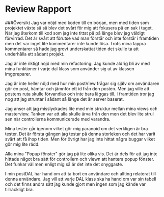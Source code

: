 # Review Rapport

###Översikt
Jag var nöjd med koden till en början, men med tiden som projektet växte så så blev det svårt för mig att fokusera på en sak i taget. När jag återkom till kod som jag inte tittat på på länge blev jag väldigt förvirrad. Det är svårt att förutse vad man förstår och inte förstår i framtiden men det var inget lite kommentarer inte kunde lösa.
Trots mina tappra kommentarer så hade jag grovt underskattat tiden det skulle ta att underhålla ett sådant projekt.

Jag är inte riktigt nöjd med min refactoring. Jag kunde aldrig bli av med mina funktioner i varje dal klass som använder sig ut av klassen imgpreparer.

Jag är inte heller nöjd med hur min postView frågar sig själv om användaren gör en post,  hämtar och jämnför ett id från den posten. Men jag ville att postens ruta skulle förvandlas och inte bara läggas till. I framtiden tror jag nog att jag struntar i sådant så länge det är server baserat.

Jag anser att jag misslyckades lite med min struktur mellan mina views och masterview. Tanken var att alla skulle ärva från den men det blev lite strul sen när controllerna kommunicerade med varandra.

Mina tester går igenom vilket gör mig paranoid om det verkligen är bra tester. Det är första gången jag testar på denna storleken och det har varit svårt att få ihop tiden. Men för övrigt har jag inte hittat några buggar vilket gör mig lite rädd.

Alla mina "Popup fönster" gör jag på lite olika vis. Det är dels för att jag inte hittade något bra sätt för controllern och viewn att hantera popup fönster. Det funkar väl men enligt mig så är det inte det snyggaste.

I min postDAL har hand om att ta bort en användare och allting relaterat till denna användare. Jag vill att varje DAL klass ska ha hand om var sin tabell och det finns andra sätt jag kunde gjort men ingen som jag kände var tillräckligt bra.

